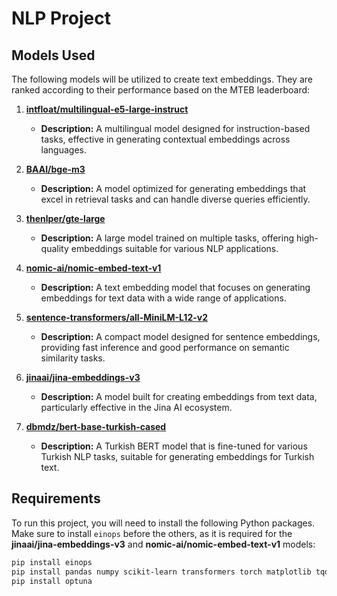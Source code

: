 # NLP Project

## Models Used

The following models will be utilized to create text embeddings. They are ranked according to their performance based on the MTEB leaderboard:

1. **[intfloat/multilingual-e5-large-instruct](https://huggingface.co/intfloat/multilingual-e5-large-instruct)**
   - **Description:** A multilingual model designed for instruction-based tasks, effective in generating contextual embeddings across languages.

2. **[BAAI/bge-m3](https://huggingface.co/BAAI/bge-m3)**
   - **Description:** A model optimized for generating embeddings that excel in retrieval tasks and can handle diverse queries efficiently.

3. **[thenlper/gte-large](https://huggingface.co/thenlper/gte-large)**
   - **Description:** A large model trained on multiple tasks, offering high-quality embeddings suitable for various NLP applications.

4. **[nomic-ai/nomic-embed-text-v1](https://huggingface.co/nomic-ai/nomic-embed-text-v1)**
   - **Description:** A text embedding model that focuses on generating embeddings for text data with a wide range of applications.

5. **[sentence-transformers/all-MiniLM-L12-v2](https://huggingface.co/sentence-transformers/all-MiniLM-L12-v2)**
   - **Description:** A compact model designed for sentence embeddings, providing fast inference and good performance on semantic similarity tasks.

6. **[jinaai/jina-embeddings-v3](https://huggingface.co/jinaai/jina-embeddings-v3)**
   - **Description:** A model built for creating embeddings from text data, particularly effective in the Jina AI ecosystem.

7. **[dbmdz/bert-base-turkish-cased](https://huggingface.co/dbmdz/bert-base-turkish-cased)**
   - **Description:** A Turkish BERT model that is fine-tuned for various Turkish NLP tasks, suitable for generating embeddings for Turkish text.

## Requirements

To run this project, you will need to install the following Python packages. Make sure to install `einops` before the others, as it is required for the **jinaai/jina-embeddings-v3** and **nomic-ai/nomic-embed-text-v1** models:

```bash
pip install einops
pip install pandas numpy scikit-learn transformers torch matplotlib tqdm
pip install optuna
